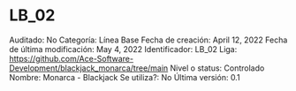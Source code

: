 # LB_02

Auditado: No
Categoría: Línea Base
Fecha de creación: April 12, 2022
Fecha de última modificación: May 4, 2022
Identificador: LB_02
Liga: https://github.com/Ace-Software-Development/blackjack_monarca/tree/main
Nivel o status: Controlado
Nombre: Monarca - Blackjack
Se utiliza?: No
Última versión: 0.1